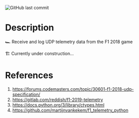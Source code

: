 ![GitHub last commit](https://img.shields.io/github/last-commit/ruankie/f1-udp-telemetry)

# Description
🏎 Receive and log UDP telemetry data from the F1 2018 game

🏗 Currently under construction...

# References
1. https://forums.codemasters.com/topic/30601-f1-2018-udp-specification/
1. https://gitlab.com/reddish/f1-2019-telemetry
1. https://docs.python.org/3/library/ctypes.html
1. https://github.com/martijnvankekem/f1_telemetry_python